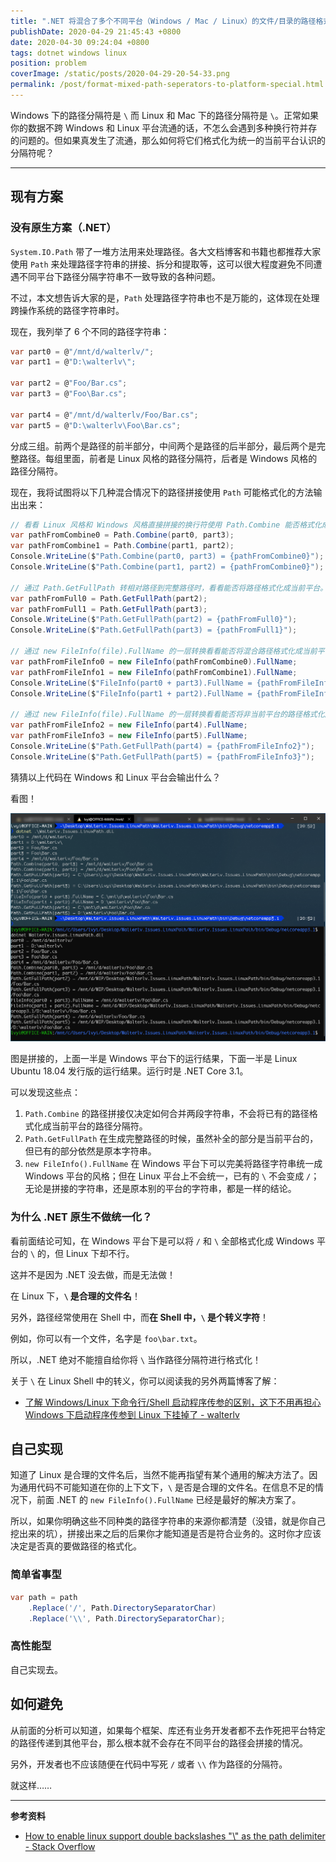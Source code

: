 ```yaml
---
title: ".NET 将混合了多个不同平台（Windows / Mac / Linux）的文件/目录的路径格式化成同一个平台下的路径"
publishDate: 2020-04-29 21:45:43 +0800
date: 2020-04-30 09:24:04 +0800
tags: dotnet windows linux
position: problem
coverImage: /static/posts/2020-04-29-20-54-33.png
permalink: /post/format-mixed-path-seperators-to-platform-special.html
---
```


Windows 下的路径分隔符是 `\` 而 Linux 和 Mac 下的路径分隔符是 `\`。正常如果你的数据不跨 Windows 和 Linux 平台流通的话，不怎么会遇到多种换行符并存的问题的。但如果真发生了流通，那么如何将它们格式化为统一的当前平台认识的分隔符呢？

---

<div id="toc"></div>

## 现有方案

### 没有原生方案（.NET）

`System.IO.Path` 带了一堆方法用来处理路径。各大文档博客和书籍也都推荐大家使用 `Path` 来处理路径字符串的拼接、拆分和提取等，这可以很大程度避免不同遭遇不同平台下路径分隔字符串不一致导致的各种问题。

不过，本文想告诉大家的是，`Path` 处理路径字符串也不是万能的，这体现在处理跨操作系统的路径字符串时。

现在，我列举了 6 个不同的路径字符串：

```csharp
var part0 = @"/mnt/d/walterlv/";
var part1 = @"D:\walterlv\";

var part2 = @"Foo/Bar.cs";
var part3 = @"Foo\Bar.cs";

var part4 = @"/mnt/d/walterlv/Foo/Bar.cs";
var part5 = @"D:\walterlv\Foo\Bar.cs";
```

分成三组。前两个是路径的前半部分，中间两个是路径的后半部分，最后两个是完整路径。每组里面，前者是 Linux 风格的路径分隔符，后者是 Windows 风格的路径分隔符。

现在，我将试图将以下几种混合情况下的路径拼接使用 `Path` 可能格式化的方法输出出来：

```csharp
// 看看 Linux 风格和 Windows 风格直接拼接的换行符使用 Path.Combine 能否格式化成功。
var pathFromCombine0 = Path.Combine(part0, part3);
var pathFromCombine1 = Path.Combine(part1, part2);
Console.WriteLine($"Path.Combine(part0, part3) = {pathFromCombine0}");
Console.WriteLine($"Path.Combine(part1, part2) = {pathFromCombine0}");

// 通过 Path.GetFullPath 转相对路径到完整路径时，看看能否将路径格式化成当前平台。
var pathFromFull0 = Path.GetFullPath(part2);
var pathFromFull1 = Path.GetFullPath(part3);
Console.WriteLine($"Path.GetFullPath(part2) = {pathFromFull0}");
Console.WriteLine($"Path.GetFullPath(part3) = {pathFromFull1}");

// 通过 new FileInfo(file).FullName 的一层转换看看能否将混合路径格式化成当前平台。
var pathFromFileInfo0 = new FileInfo(pathFromCombine0).FullName;
var pathFromFileInfo1 = new FileInfo(pathFromCombine1).FullName;
Console.WriteLine($"FileInfo(part0 + part3).FullName = {pathFromFileInfo0}");
Console.WriteLine($"FileInfo(part1 + part2).FullName = {pathFromFileInfo1}");

// 通过 new FileInfo(file).FullName 的一层转换看看能否将非当前平台的路径格式化成当前平台。
var pathFromFileInfo2 = new FileInfo(part4).FullName;
var pathFromFileInfo3 = new FileInfo(part5).FullName;
Console.WriteLine($"Path.GetFullPath(part4) = {pathFromFileInfo2}");
Console.WriteLine($"Path.GetFullPath(part5) = {pathFromFileInfo3}");
```

猜猜以上代码在 Windows 和 Linux 平台会输出什么？

看图！

![Windows 和 Linux 平台下的输出](/static/posts/2020-04-29-20-54-33.png)

图是拼接的，上面一半是 Windows 平台下的运行结果，下面一半是 Linux Ubuntu 18.04 发行版的运行结果。运行时是 .NET Core 3.1。

可以发现这些点：

1. `Path.Combine` 的路径拼接仅决定如何合并两段字符串，不会将已有的路径格式化成当前平台的路径分隔符。
2. `Path.GetFullPath` 在生成完整路径的时候，虽然补全的部分是当前平台的，但已有的部分依然是原本字符串。
3. `new FileInfo().FullName` 在 Windows 平台下可以完美将路径字符串统一成 Windows 平台的风格；但在 Linux 平台上不会统一，已有的 `\` 不会变成 `/`；无论是拼接的字符串，还是原本别的平台的字符串，都是一样的结论。

### 为什么 .NET 原生不做统一化？

看前面结论可知，在 Windows 平台下是可以将 `/` 和 `\` 全部格式化成 Windows 平台的 `\` 的，但 Linux 下却不行。

这并不是因为 .NET 没去做，而是无法做！

在 Linux 下，**`\` 是合理的文件名**！

另外，路径经常使用在 Shell 中，而**在 Shell 中，`\` 是个转义字符**！

例如，你可以有一个文件，名字是 `foo\bar.txt`。

所以，.NET 绝对不能擅自给你将 `\` 当作路径分隔符进行格式化！

关于 `\` 在 Linux Shell 中的转义，你可以阅读我的另外两篇博客了解：

- [了解 Windows/Linux 下命令行/Shell 启动程序传参的区别，这下不用再担心 Windows 下启动程序传参到 Linux 下挂掉了 - walterlv](/post/typing-difference-among-shells-in-different-operating-systems.html)

## 自己实现

知道了 Linux 是合理的文件名后，当然不能再指望有某个通用的解决方法了。因为通用代码不可能知道在你的上下文下，`\` 是否是合理的文件名。在信息不足的情况下，前面 .NET 的 `new FileInfo().FullName` 已经是最好的解决方案了。

所以，如果你明确这些不同种类的路径字符串的来源你都清楚（没错，就是你自己挖出来的坑），拼接出来之后的后果你才能知道是否是符合业务的。这时你才应该决定是否真的要做路径的格式化。

### 简单省事型

```csharp
var path = path
    .Replace('/', Path.DirectorySeparatorChar)
    .Replace('\\', Path.DirectorySeparatorChar);
```

### 高性能型

自己实现去。

## 如何避免

从前面的分析可以知道，如果每个框架、库还有业务开发者都不去作死把平台特定的路径传递到其他平台，那么根本就不会存在不同平台的路径会拼接的情况。

另外，开发者也不应该随便在代码中写死 `/` 或者 `\\` 作为路径的分隔符。

就这样……

---

**参考资料**

- [How to enable linux support double backslashes "\\" as the path delimiter - Stack Overflow](https://stackoverflow.com/a/9734782/6233938)



